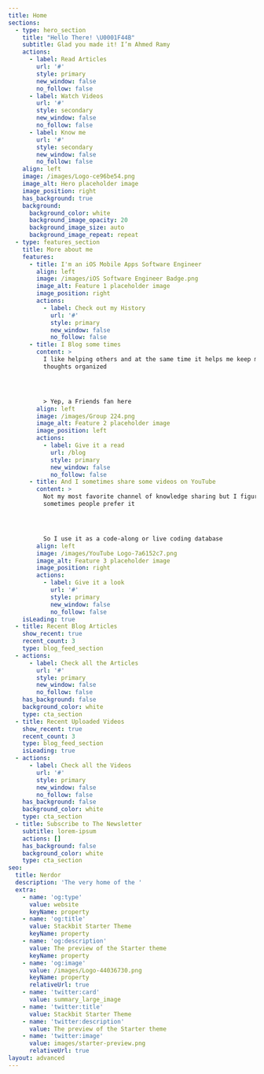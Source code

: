 ```yaml
---
title: Home
sections:
  - type: hero_section
    title: "Hello There! \U0001F44B"
    subtitle: Glad you made it! I’m Ahmed Ramy
    actions:
      - label: Read Articles
        url: '#'
        style: primary
        new_window: false
        no_follow: false
      - label: Watch Videos
        url: '#'
        style: secondary
        new_window: false
        no_follow: false
      - label: Know me
        url: '#'
        style: secondary
        new_window: false
        no_follow: false
    align: left
    image: /images/Logo-ce96be54.png
    image_alt: Hero placeholder image
    image_position: right
    has_background: true
    background:
      background_color: white
      background_image_opacity: 20
      background_image_size: auto
      background_image_repeat: repeat
  - type: features_section
    title: More about me
    features:
      - title: I'm an iOS Mobile Apps Software Engineer
        align: left
        image: /images/iOS Software Engineer Badge.png
        image_alt: Feature 1 placeholder image
        image_position: right
        actions:
          - label: Check out my History
            url: '#'
            style: primary
            new_window: false
            no_follow: false
      - title: I Blog some times
        content: >
          I like helping others and at the same time it helps me keep my
          thoughts organized




          > Yep, a Friends fan here
        align: left
        image: /images/Group 224.png
        image_alt: Feature 2 placeholder image
        image_position: left
        actions:
          - label: Give it a read
            url: /blog
            style: primary
            new_window: false
            no_follow: false
      - title: And I sometimes share some videos on YouTube
        content: >
          Not my most favorite channel of knowledge sharing but I figured that
          sometimes people prefer it




          So I use it as a code-along or live coding database
        align: left
        image: /images/YouTube Logo-7a6152c7.png
        image_alt: Feature 3 placeholder image
        image_position: right
        actions:
          - label: Give it a look
            url: '#'
            style: primary
            new_window: false
            no_follow: false
    isLeading: true
  - title: Recent Blog Articles
    show_recent: true
    recent_count: 3
    type: blog_feed_section
  - actions:
      - label: Check all the Articles
        url: '#'
        style: primary
        new_window: false
        no_follow: false
    has_background: false
    background_color: white
    type: cta_section
  - title: Recent Uploaded Videos
    show_recent: true
    recent_count: 3
    type: blog_feed_section
    isLeading: true
  - actions:
      - label: Check all the Videos
        url: '#'
        style: primary
        new_window: false
        no_follow: false
    has_background: false
    background_color: white
    type: cta_section
  - title: Subscribe to The Newsletter
    subtitle: lorem-ipsum
    actions: []
    has_background: false
    background_color: white
    type: cta_section
seo:
  title: Nerdor
  description: 'The very home of the '
  extra:
    - name: 'og:type'
      value: website
      keyName: property
    - name: 'og:title'
      value: Stackbit Starter Theme
      keyName: property
    - name: 'og:description'
      value: The preview of the Starter theme
      keyName: property
    - name: 'og:image'
      value: /images/Logo-44036730.png
      keyName: property
      relativeUrl: true
    - name: 'twitter:card'
      value: summary_large_image
    - name: 'twitter:title'
      value: Stackbit Starter Theme
    - name: 'twitter:description'
      value: The preview of the Starter theme
    - name: 'twitter:image'
      value: images/starter-preview.png
      relativeUrl: true
layout: advanced
---
```

